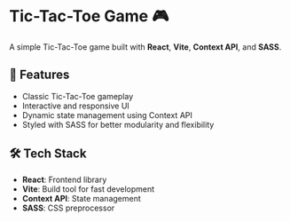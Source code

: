 # Tic-Tac-Toe Game 🎮  

A simple Tic-Tac-Toe game built with **React**, **Vite**, **Context API**, and **SASS**.

## 🚀 Features  
- Classic Tic-Tac-Toe gameplay  
- Interactive and responsive UI  
- Dynamic state management using Context API  
- Styled with SASS for better modularity and flexibility  

## 🛠️ Tech Stack  
- **React**: Frontend library  
- **Vite**: Build tool for fast development  
- **Context API**: State management  
- **SASS**: CSS preprocessor  